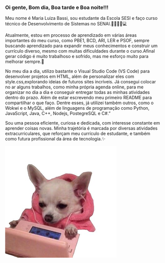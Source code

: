 ### Oi gente, Bom dia, Boa tarde e Boa noite!!!
Meu nome é Maria Luiza Bassi, sou estudante da Escola SESI e faço curso técnico de Desenvolvimento de Sistemas no SENAI.👩‍🏫👩‍💻💻

 Atualmente, estou em processo de aprendizado em várias áreas importantes do meu curso, como PBE1, BCD, ARI, LER e PSOF, sempre buscando aprendizado para expandir meus conhecimentos e construir um currículo diverso, mesmo com muitas dificuldades durante o curso.Afinal gerar código é muito trabalhoso e sofrido, mas me esforço muito para melhorar sempre.🛜

No meu dia a dia, utilizo bastante o Visual Studio Code (VS Code) para desenvolver projetos em HTML, além de personalizar eles com style.css,explorando ideias de futuros sites incríveis. Já consegui colocar no ar alguns trabalhos, como minha própria agenda online, para me organizar no dia a dia e conseguir entregar todas as minhas atividades dentro do prazo. Além de estar escrevendo meu primeiro README para compartilhar o que faço. Dentre esses, já utilizei também outros, como o Wokwi e o MySQL, além de linguagens de programação como Python, JavaScript, Java, C++, Nodejs, PostegreSQL e C#.”

Sou uma pessoa eficiente, curiosa e dedicada, com interesse constante em aprender coisas novas. Minha trajetória é marcada por diversas atividades extracurriculares, que reforçam meu currículo de estudante, e também como futura profissional da área de tecnologia.✨


<img src="image2.jpg">

